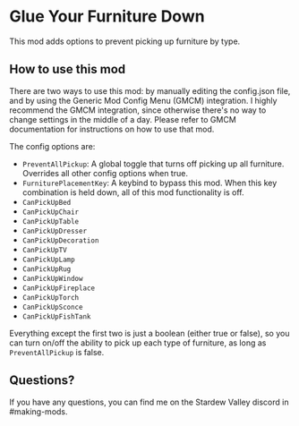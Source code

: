 # Glue Your Furniture Down
This mod adds options to prevent picking up furniture by type.

## How to use this mod

There are two ways to use this mod: by manually editing the config.json file, and by using the Generic Mod Config Menu (GMCM) integration. I highly recommend the GMCM integration, since otherwise there's no way to change settings in the middle of a day. Please refer to GMCM documentation for instructions on how to use that mod. 

The config options are:
  * `PreventAllPickup`: A global toggle that turns off picking up all furniture. Overrides all other config options when true. 
  * `FurniturePlacementKey`: A keybind to bypass this mod. When this key combination is held down, all of this mod functionality is off. 
  * `CanPickUpBed`
  * `CanPickUpChair`
  * `CanPickUpTable`
  * `CanPickUpDresser`
  * `CanPickUpDecoration`
  * `CanPickUpTV`
  * `CanPickUpLamp`
  * `CanPickUpRug`
  * `CanPickUpWindow`
  * `CanPickUpFireplace`
  * `CanPickUpTorch`
  * `CanPickUpSconce`
  * `CanPickUpFishTank`

Everything except the first two is just a boolean (either true or false), so you can turn on/off the ability to pick up each type of furniture, as long as `PreventAllPickup` is false. 

## Questions?

If you have any questions, you can find me on the Stardew Valley discord in #making-mods.
